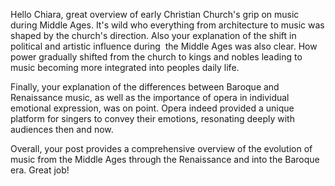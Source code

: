 Hello Chiara, great overview of early Christian Church's grip on music during Middle Ages. It's wild who everything from architecture to music was shaped by the church's direction. Also your explanation of the shift in political and artistic influence during  the Middle Ages was also clear. How power gradually shifted from the church to kings and nobles leading to music becoming more integrated into peoples daily life.

Finally, your explanation of the differences between Baroque and Renaissance music, as well as the importance of opera in individual emotional expression, was on point. Opera indeed provided a unique platform for singers to convey their emotions, resonating deeply with audiences then and now.

Overall, your post provides a comprehensive overview of the evolution of music from the Middle Ages through the Renaissance and into the Baroque era. Great job!